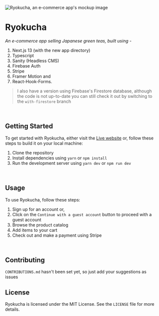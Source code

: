 ![Ryokucha, an e-commerce app's mockup image](https://cdn.sanity.io/images/lo6epx6n/production/4000c8d2ae0902b368988efb7f33d4935b2f00cd-6000x4500.jpg)

# Ryokucha

_An e-commerce app selling Japanese green teas, built using -_

1. Next.js 13 (with the new app directory)
2. Typescript
3. Sanity (Headless CMS)
4. Firebase Auth
5. Stripe
6. Framer Motion and
7. React-Hook-Forms.

> I also have a version using Firebase's Firestore database, although the code is not up-to-date you can still check it out by switching to the
> `with-firestore` branch

<br>

## Getting Started

To get started with Ryokucha, either visit the [Live website](https://ryokucha.vercel.app/) or,
follow these steps to build it on your local machine:

1. Clone the repository
2. Install dependencies using `yarn` or `npm install`
3. Run the development server using `yarn dev` or `npm run dev`

<br>

## Usage

To use Ryokucha, follow these steps:

1. Sign up for an account or,
2. Click on the `Continue with a guest account` button to proceed with a guest account
3. Browse the product catalog
4. Add items to your cart
5. Check out and make a payment using Stripe

<br>

## Contributing

`CONTRIBUTIONS.md` hasn't been set yet, so just add your suggestions as issues

## License

Ryokucha is licensed under the MIT License. See the `LICENSE` file for more details.

